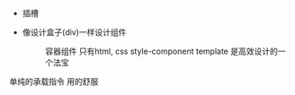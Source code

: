 -   <slot /> 插槽
    <Menu>

    </Menu>
-   像设计盒子(div)一样设计组件
    <Menu> 容器组件
    只有html, css style-component
    template 是高效设计的一个法宝
单纯的承载指令 用的舒服 